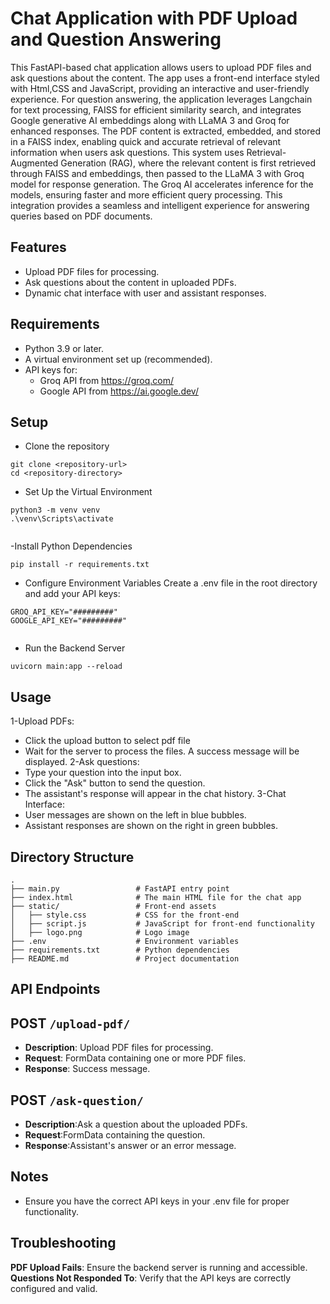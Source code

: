 
# Chat Application with PDF Upload and Question Answering

This FastAPI-based chat application allows users to upload PDF files and ask questions about the content. The app uses a front-end interface styled with Html,CSS and JavaScript, providing an interactive and user-friendly experience. For question answering, the application leverages Langchain for text processing, FAISS for efficient similarity search, and integrates Google generative AI embeddings along with LLaMA 3 and Groq for enhanced responses. The PDF content is extracted, embedded, and stored in a FAISS index, enabling quick and accurate retrieval of relevant information when users ask questions. This system uses Retrieval-Augmented Generation (RAG), where the relevant content is first retrieved through FAISS and embeddings, then passed to the LLaMA 3 with Groq model for response generation. The Groq AI accelerates inference for the models, ensuring faster and more efficient query processing. This integration provides a seamless and intelligent experience for answering queries based on PDF documents.

## Features

- Upload PDF files for processing.
- Ask questions about the content in uploaded PDFs.
- Dynamic chat interface with user and assistant responses.

## Requirements

- Python 3.9 or later.
- A virtual environment set up (recommended).
- API keys for:
  - Groq API from https://groq.com/
  - Google API from https://ai.google.dev/

## Setup
- Clone the repository 
```
git clone <repository-url>
cd <repository-directory>

```
- Set Up the Virtual Environment
```
python3 -m venv venv
.\venv\Scripts\activate


```
-Install Python Dependencies 
```
pip install -r requirements.txt
```
- Configure Environment Variables Create a .env file in the root directory and add your API keys:
```
GROQ_API_KEY="#########"
GOOGLE_API_KEY="#########"


```
- Run the Backend Server
```
uvicorn main:app --reload
```
## Usage
1-Upload PDFs:
- Click the upload button to select pdf file
-  Wait for the server to process the files. A success message will be displayed.
2-Ask questions:
- Type your question into the input box.
- Click the "Ask" button to send the question.
- The assistant's response will appear in the chat history.
3-Chat Interface:
- User messages are shown on the left in blue bubbles.
- Assistant responses are shown on the right in green bubbles.
## Directory Structure
```
.
├── main.py                 # FastAPI entry point
├── index.html              # The main HTML file for the chat app
├── static/                 # Front-end assets
│   ├── style.css           # CSS for the front-end
│   ├── script.js           # JavaScript for front-end functionality
│   ├── logo.png            # Logo image
├── .env                    # Environment variables
├── requirements.txt        # Python dependencies
├── README.md               # Project documentation
```

## API Endpoints
## POST `/upload-pdf/`
- **Description**: Upload PDF files for processing.
- **Request**: FormData containing one or more PDF files.
- **Response**: Success message.
## POST `/ask-question/`
- **Description**:Ask a question about the uploaded PDFs.
- **Request**:FormData containing the question.
- **Response**:Assistant's answer or an error message.
## Notes
- Ensure you have the correct API keys in your .env file for proper functionality.



## Troubleshooting
**PDF Upload Fails**: Ensure the backend server is running and accessible.
**Questions Not Responded To**: Verify that the API keys are correctly configured and valid.






